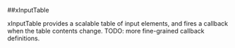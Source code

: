 ##xInputTable

xInputTable provides a scalable table of input elements, and fires a callback when the table contents change.  TODO: more fine-grained callback definitions.

